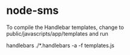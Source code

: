 node-sms
========
To compile the Handlebar templates, change to public/javascripts/app/templates and run

handlebars ./*.handlebars -a -f templates.js

